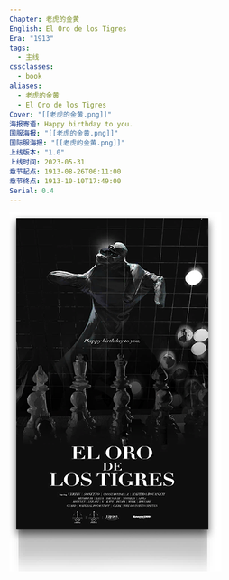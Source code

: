 ```yaml
---
Chapter: 老虎的金黄
English: El Oro de los Tigres
Era: "1913"
tags:
  - 主线
cssclasses:
  - book
aliases:
  - 老虎的金黄
  - El Oro de los Tigres
Cover: "[[老虎的金黄.png]]"
海报寄语: Happy birthday to you.
国服海报: "[[老虎的金黄.png]]"
国际服海报: "[[老虎的金黄.png]]"
上线版本: "1.0"
上线时间: 2023-05-31
章节起点: 1913-08-26T06:11:00
章节终点: 1913-10-10T17:49:00
Serial: 0.4
---
```

![cover](assets/老虎的金黄｜El%20Oro%20de%20los%20Tigres.assets/老虎的金黄.png)